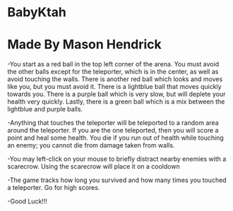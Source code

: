 # BabyKtah
<h1>Made By Mason Hendrick </h1>
<p>-You start as a red ball in the top left corner of the arena. You must avoid the other balls except for the teleporter, which is in the center, as well as avoid touching the walls. There is another red ball which looks and moves like you, but you must avoid it. There is a lightblue ball that moves quickly towards you. There is a purple ball which is very slow, but will deplete your health very quickly. Lastly, there is a green ball which is a mix between the lightblue and purple balls.</p>
<p>-Anything that touches the teleporter will be teleported to a random area around the teleporter. If you are the one teleported, then you will score a point and heal some health. You die if you run out of health while touching an enemy; you cannot die from damage taken from walls.</p>
<p>-You may left-click on your mouse to briefly distract nearby enemies with a scarecrow. Using the scarecrow will place it on a cooldown</p>
<p>-The game tracks how long you survived and how many times you touched a teleporter. Go for high scores.</p>
<p>-Good Luck!!!</p>
